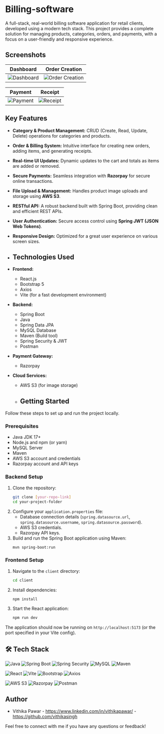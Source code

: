 # Billing-software


A full-stack, real-world billing software application for retail clients, developed using a modern tech stack. This project provides a complete 
solution for managing products, categories, orders, and payments, with a focus on a user-friendly and responsive experience.

## Screenshots

| Dashboard | Order Creation |
| :---: | :---: |
| ![Dashboard](https://github.com/user-attachments/assets/a676694c-cef2-4e5a-b8f8-4b3ef2a1c173) | ![Order Creation](https://github.com/user-attachments/assets/eb1cbf49-7342-459d-adb7-ed52d13abcdd) |

| Payment | Receipt |
| :---: | :---: |
| ![Payment](https://github.com/user-attachments/assets/68af7289-51f6-4eb3-a1d3-628fe61eca3b) | ![Receipt](https://github.com/user-attachments/assets/85ce4e6f-7873-4f02-ac4a-1d136d68c358) |



## Key Features

* **Category & Product Management:** CRUD (Create, Read, Update, Delete) operations for categories and products.
* **Order & Billing System:** Intuitive interface for creating new orders, adding items, and generating receipts.
* **Real-time UI Updates:** Dynamic updates to the cart and totals as items are added or removed.
* **Secure Payments:** Seamless integration with **Razorpay** for secure online transactions.
* **File Upload & Management:** Handles product image uploads and storage using **AWS S3**.
* **RESTful API:** A robust backend built with Spring Boot, providing clean and efficient REST APIs.
* **User Authentication:** Secure access control using **Spring JWT (JSON Web Tokens)**.
* **Responsive Design:** Optimized for a great user experience on various screen sizes.

* ## Technologies Used

* **Frontend:**
    * React.js
    * Bootstrap 5
    * Axios
    * Vite (for a fast development environment)

* **Backend:**
    * Spring Boot
    * Java
    * Spring Data JPA
    * MySQL Database
    * Maven (Build tool)
    * Spring Security & JWT
    * Postman

* **Payment Gateway:**
    * Razorpay

* **Cloud Services:**
    * AWS S3 (for image storage)
 
    * ## Getting Started

Follow these steps to set up and run the project locally.

### Prerequisites

* Java JDK 17+
* Node.js and npm (or yarn)
* MySQL Server
* Maven
* AWS S3 account and credentials
* Razorpay account and API keys

### Backend Setup

1.  Clone the repository:
    ```bash
    git clone [your-repo-link]
    cd your-project-folder
    ```
2.  Configure your `application.properties` file:
    * Database connection details (`spring.datasource.url`, `spring.datasource.username`, `spring.datasource.password`).
    * AWS S3 credentials.
    * Razorpay API keys.
3.  Build and run the Spring Boot application using Maven:
    ```bash
    mvn spring-boot:run
    ```

### Frontend Setup

1.  Navigate to the `client` directory:
    ```bash
    cd client
    ```
2.  Install dependencies:
    ```bash
    npm install
    ```
3.  Start the React application:
    ```bash
    npm run dev
    ```

The application should now be running on `http://localhost:5173` (or the port specified in your Vite config).

## 🛠️ Tech Stack

![Java](https://img.shields.io/badge/Java-17-007396?style=for-the-badge&logo=openjdk&logoColor=white)
![Spring Boot](https://img.shields.io/badge/Spring%20Boot-3.0-6DB33F?style=for-the-badge&logo=springboot&logoColor=white)
![Spring Security](https://img.shields.io/badge/Spring%20Security-JWT-6DB33F?style=for-the-badge&logo=springsecurity&logoColor=white)
![MySQL](https://img.shields.io/badge/MySQL-8.0-4479A1?style=for-the-badge&logo=mysql&logoColor=white)
![Maven](https://img.shields.io/badge/Maven-Build-FF6C37?style=for-the-badge&logo=apachemaven&logoColor=white)

![React](https://img.shields.io/badge/React-18-61DAFB?style=for-the-badge&logo=react&logoColor=black)
![Vite](https://img.shields.io/badge/Vite-4.0-646CFF?style=for-the-badge&logo=vite&logoColor=white)
![Bootstrap](https://img.shields.io/badge/Bootstrap-5-7952B3?style=for-the-badge&logo=bootstrap&logoColor=white)
![Axios](https://img.shields.io/badge/Axios-API%20Calls-5A29E4?style=for-the-badge&logo=axios&logoColor=white)

![AWS S3](https://img.shields.io/badge/AWS-S3-FF9900?style=for-the-badge&logo=amazons3&logoColor=white)
![Razorpay](https://img.shields.io/badge/Razorpay-Payments-02042B?style=for-the-badge&logo=razorpay&logoColor=00AEEF)
![Postman](https://img.shields.io/badge/Postman-API%20Testing-FF6C37?style=for-the-badge&logo=postman&logoColor=white)



## Author

* Vithika Pawar - https://www.linkedin.com/in/vithikapawar/ - https://github.com/vithikasingh

Feel free to connect with me if you have any questions or feedback!
